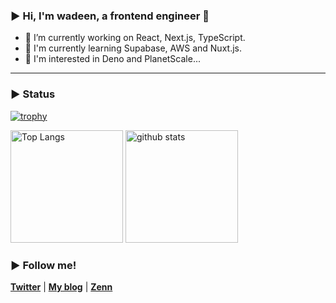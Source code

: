 ### ▶︎ Hi, I'm wadeen, a frontend engineer 🙌
- 🔭 I’m currently working on React, Next.js, TypeScript.
- 🌱 I'm currently learning Supabase, AWS and Nuxt.js.
- 🤔 I'm interested in Deno and PlanetScale...
<hr />

### ▶︎ Status
[![trophy](https://github-profile-trophy.vercel.app/?username=wadeen&margin-w=5)](https://github.com/wadeen/)

<p align="left"> 
  <img alt="Top Langs" height="180px" src="https://github-readme-stats.vercel.app/api/top-langs/?username=wadeen&layout=compact&show_icons=true" />
  <img alt="github stats" height="180px" src="https://github-readme-stats.vercel.app/api?username=wadeen" />
</p>

### ▶︎ Follow me!
**[Twitter](https://twitter.com/wadeen)** | **[My blog](https://wadeen.net)** | **[Zenn](https://zenn.dev/wadeen)**
